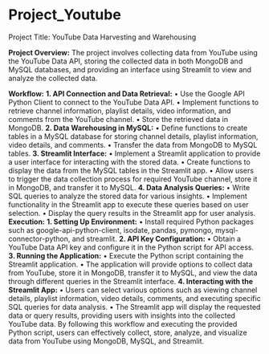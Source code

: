 # Project_Youtube
Project Title: YouTube Data Harvesting and Warehousing

**Project Overview:**
    The project involves collecting data from YouTube using the YouTube Data API, storing the collected data in both MongoDB and MySQL databases, and providing an    interface using Streamlit to view and analyze the collected data.

**Workflow:**
  **1.	API Connection and Data Retrieval:**
      •	Use the Google API Python Client to connect to the YouTube Data API.
      •	Implement functions to retrieve channel information, playlist details, video information, and comments from the YouTube channel.
      •	Store the retrieved data in MongoDB.
  **2.	Data Warehousing in MySQL:**
      •	Define functions to create tables in a MySQL database for storing channel details, playlist information, video details, and comments.
      •	Transfer the data from MongoDB to MySQL tables.
  **3.	Streamlit Interface:**
      •	Implement a Streamlit application to provide a user interface for interacting with the stored data.
      •	Create functions to display the data from the MySQL tables in the Streamlit app.
      •	Allow users to trigger the data collection process for required YouTube channel, store it in MongoDB, and transfer it to MySQL.
  **4.	Data Analysis Queries:**
      •	Write SQL queries to analyze the stored data for various insights.
      •	Implement functionality in the Streamlit app to execute these queries based on user selection.
      •	Display the query results in the Streamlit app for user analysis.
**Execution:**
  **1.	Setting Up Environment:**
      •	Install required Python packages such as google-api-python-client, isodate, pandas, pymongo, mysql-connector-python, and streamlit.
  **2.	API Key Configuration:**
      •	Obtain a YouTube Data API key and configure it in the Python script for API access.
  **3.	Running the Application:**
      •	Execute the Python script containing the Streamlit application.
      •	The application will provide options to collect data from YouTube, store it in MongoDB, transfer it to MySQL, and view the data through different queries           in the Streamlit interface.
  **4.	Interacting with the Streamlit App:**
      •	Users can select various options such as viewing channel details, playlist information, video details, comments, and executing specific SQL queries for             data analysis.
      •	The Streamlit app will display the requested data or query results, providing users with insights into the collected YouTube data.
        By following this workflow and executing the provided Python script, users can effectively collect, store, analyze, and visualize data from YouTube using           MongoDB, MySQL, and Streamlit.


